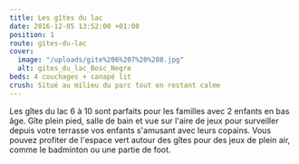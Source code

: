 ```yaml
---
title: Les gîtes du lac
date: 2016-12-05 13:52:00 +01:00
position: 1
route: gites-du-lac
cover:
  image: "/uploads/gite%206%207%20%208.jpg"
  alt: gites_du_lac_Bosc_Negre
beds: 4 couchages + canapé lit
crush: Situé au milieu du parc tout en restant calme
---
```


Les gîtes du lac 6 à 10 sont parfaits pour les familles avec 2 enfants en bas âge. Gîte plein pied, salle de bain et vue sur l'aire de jeux pour surveiller depuis votre terrasse vos enfants s'amusant avec leurs copains. Vous pouvez profiter de l'espace vert autour des gîtes pour des jeux de plein air, comme le badminton ou une partie de foot.